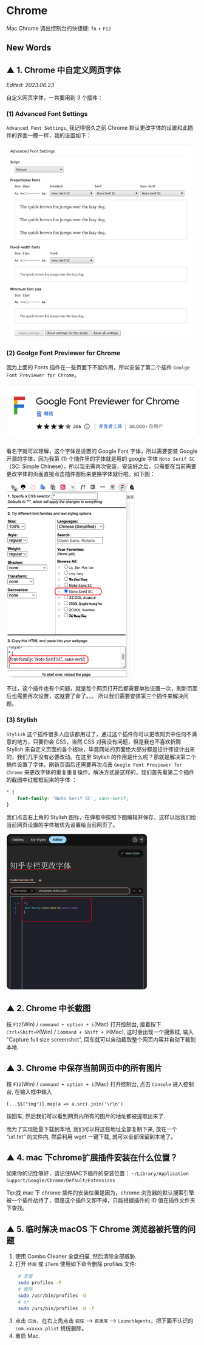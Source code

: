 # Chrome 

Mac Chrome 调出控制台的快捷键: `fn` + `F12`




## New Words







## ▲ 1. Chrome 中自定义网页字体

*Edited: 2023.06.23*

自定义网页字体，一共要用到 3 个插件：

### (1) Advanced Font Settings

 `Advanced Font Settings`, 我记得很久之前 Chrome 默认更改字体的设置和此插件的界面一模一样，我的设置如下：

<img src="./README.assets/image-20230623121044784.png"  style="zoom: 50%;" />

### (2) Goolge Font Previewer for Chrome

因为上面的 Fonts 插件在一些页面下不起作用，所以安装了第二个插件 `Goolge Font Previewer for Chrome`。

<img src="./README.assets/image-20230623121327001.png" alt="image-20230623121327001" style="zoom:50%;" />

看名字就可以理解，这个字体是设置的 Google Font 字体，所以需要安装 Google 开源的字体，因为我第 (1) 个插件里的字体就是用的 google 字体 `Noto Serif SC` （SC: Simple Chinese），所以我无需再次安装，安装好之后，只需要在当前需要更改字体的页面直接点击插件图标来更换字体就行啦。如下图：

<img src="./README.assets/image-20230623121746214.png" alt="image-20230623121746214" style="zoom:50%;" />

不过，这个插件也有个问题，就是每个网页打开后都需要单独设置一次，刷新页面后也需要再次设置，这就要了命了。。。 所以我们需要安装第三个插件来解决问题。

### (3) Stylish

`Stylish` 这个插件很多人应该都用过了，通过这个插件你可以更改网页中任何不满意的地方，只要你会 CSS，当然 CSS 对我没有问题，但是我也不喜欢折腾 Stylish 来自定义页面的各个板块，毕竟网站的页面绝大部分都是设计师设计出来的，我们几乎没有必要改动。在这里 Stylish 的作用是什么呢？那就是解决第二个插件设置了字体，刷新页面后还需要再次点击 `Google Font Previewer for Chrome` 来更改字体的重复重复操作。解决方式是这样的，我们首先看第二个插件的截图中红框框起来的字体 ：

```css
* {
    font-family: 'Noto Serif SC', sans-serif;
}
```

我们点击右上角的 Stylish 图标，在弹框中按照下图编辑并保存，这样以后我们给当前网页设置的字体被优先设置给当前网页了。

<img src="./README.assets/image-20230623122552022.png" alt="image-20230623122552022" style="zoom: 40%;" />






## ▲ 2. Chrome 中长截图

按 `F12`(Win) / `command + option + i`(Mac) 打开控制台, 接着按下
`Ctrl+Shift+P`(Win) / `Command + Shift + P`(Mac), 这时会出现一个搜索框,
输入 "Capture full size screenshot", 回车就可以自动截取整个网页内容并自动下载到本地.



## ▲ 3. Chrome 中保存当前网页中的所有图片
按 `F12`(Win) / `command + option + i`(Mac) 打开控制台, 点击 `Console`
进入控制台, 在输入框中输入
```
[...$$("img")].map(a => a.src).join('\r\n')
```
按回车,
然后我们可以看到网页内所有的图片的地址都被提取出来了.

而为了实现批量下载到本地, 我们可以将这些地址全部复制下来, 放在一个 “url.txt” 的文件内,
然后利用 wget 一键下载, 就可以全部保留到本地了。



## ▲ 4. mac 下chrome扩展插件安装在什么位置？
如果你的记性够好，请记住MAC下插件的安装位置：
`~/Library/Application Support/Google/Chrome/Default/Extensions`

Tip:找 mac 下 chrome 插件的安装位置是因为，chrome 浏览器的默认搜索引擎被一个插件劫持了，但是这个插件又卸不掉，只能根据插件的 ID 值在插件文件夹下查找。



## ▲ 5. 临时解决 macOS 下 Chrome 浏览器被托管的问题
1. 使用 Combo Cleaner 全盘扫描, 然后清除全部威胁.
2. 打开 `终端` 或 `iTerm` 使用如下命令删除 profiles 文件:
   ```sh
    # 查看
    sudo profiles -P
    # 删除
    sudo /usr/bin/profiles -D 
    # or
    sudo /urs/bin/profiles -D -f
   ```
3. 点击 `访达`，在右上角点击 `前往` --> `资源库` --> `LaunchAgents`，把下面不认识的 `com.xxxxxx.plist` 统统删除。
4. 重启 Mac.

